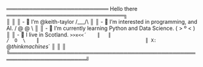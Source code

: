 ═══════════════════════════ Hello there ═══════════════════════════════╗       
║                                                                      ║ 
║  - 👋 I’m @keith-taylor                                   /\___/\    ║
║  - 👀 I’m interested in programming, and AI.             /  @ @  \   ║ 
║  - 🌱 I’m currently learning Python and Data Science.    ( > º < )   ║ 
║  - 🏴󠁧󠁢󠁳󠁣󠁴󠁿 I live in Scotland.                                 `>>x<<´    ║  
║                                                           /  O  \    ║                                      
║ X: `@_thinkmachines_`                                                ║
║                                                                      ║ 
╚══════════════════════════════════════════════════════════════════════╝ 

<!---
keith-taylor/keith-taylor is a ✨ special ✨ repository because its `README.md` (this file) appears on your GitHub profile.
You can click the Preview link to take a look at your changes.
--->
            
